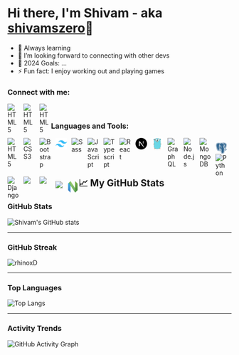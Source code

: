 # Hi there, I'm Shivam - aka [shivamszero][website]👋

- 🌱 Always learning
- 👯 I’m looking forward to connecting with other devs
- 🥅 2024 Goals: ...
- ⚡ Fun fact: I enjoy working out and playing games

### Connect with me:

[<img align="left" alt="HTML5" width="26px" src="https://www.svgrepo.com/show/40309/earth-globe.svg" style="padding-right:10px;" />](https://shivamsk.netlify.app/)
&nbsp;&nbsp;
[<img align="left" alt="HTML5" width="26px" src="https://www.svgrepo.com/show/299484/linkedin.svg" style="padding-right:10px;" />](https://www.linkedin.com/in/the-shivamkumar/)
[<img align="left" alt="HTML5" width="26px" src="https://play-lh.googleusercontent.com/XOzPJm3Uvfe8-xoLuGKCCIz2ssJp0GBspMa7jnvCbHAMxzJbvxxO84zqNGmc6VhGE0dQ=w240-h480-rw"/>](https://www.showwcase.com/shivamszero)
&nbsp;&nbsp;

### Languages and Tools:

[<img align="left" alt="HTML5" width="26px" src="https://cdn.jsdelivr.net/gh/devicons/devicon/icons/html5/html5-original.svg" style="padding-right:10px;" />]()
[<img align="left" alt="CSS3" width="26px" src="https://cdn.jsdelivr.net/gh/devicons/devicon/icons/css3/css3-original.svg" style="padding-right:10px;" />]()
[<img align="left" alt="Bootstrap" width="26px" src="https://cdn.jsdelivr.net/gh/devicons/devicon/icons/bootstrap/bootstrap-original.svg" style="padding-right:10px;" />]()
[<img align="left" alt="Tailwind" width="26px" src="https://github.com/devicons/devicon/blob/master/icons/tailwindcss/tailwindcss-original.svg" style="padding-right:10px;" />]()
[<img align="left" alt="Sass" width="26px" src="https://cdn.jsdelivr.net/gh/devicons/devicon/icons/sass/sass-original.svg" style="padding-right:10px;" />]()
[<img align="left" alt="JavaScript" width="26px" src="https://cdn.jsdelivr.net/gh/devicons/devicon/icons/javascript/javascript-original.svg" style="padding-right:10px;" />]()
[<img align="left" alt="Typescript" width="26px" src="https://cdn.jsdelivr.net/gh/devicons/devicon/icons/typescript/typescript-original.svg" style="padding-right:10px;" />]()
[<img align="left" alt="React" width="26px" src="https://cdn.jsdelivr.net/gh/devicons/devicon/icons/react/react-original.svg" style="padding-right:10px;" />]()
[<img align="left" alt="Nextjs" width="26px" src="https://github.com/devicons/devicon/blob/master/icons/nextjs/nextjs-original.svg" style="padding-right:10px;" />]()
[<img align="left" alt="Nextjs" width="26px" src="https://github.com/devicons/devicon/blob/master/icons/go/go-original.svg" style="padding-right:10px;" />]()
[<img align="left" alt="GraphQL" width="26px" src="https://cdn.jsdelivr.net/gh/devicons/devicon/icons/graphql/graphql-plain.svg" style="padding-right:10px;" />]()
[<img align="left" alt="Node.js" width="26px" src="https://cdn.jsdelivr.net/gh/devicons/devicon/icons/nodejs/nodejs-original.svg" style="padding-right:10px;" />]()
[<img align="left" alt="MongoDB" width="26px" src="https://cdn.jsdelivr.net/gh/devicons/devicon/icons/mongodb/mongodb-original.svg" style="padding-right:10px;" />]()
[<img align="left" width="26px" src="https://github.com/devicons/devicon/blob/master/icons/postgresql/postgresql-plain.svg" style="padding-top:10px;"/>]()
[<img align="left" alt="Python" width="26px" src="https://cdn.jsdelivr.net/gh/devicons/devicon/icons/python/python-original.svg" style="padding-right:10px;" />]()
[<img align="left" alt="Django" width="26px" src="https://cdn.jsdelivr.net/gh/devicons/devicon/icons/django/django-plain.svg" style="padding-right:10px;" />]()
[<img align="left" width="26px" src="https://cdn.jsdelivr.net/gh/devicons/devicon/icons/git/git-original.svg" style="padding-right:10px;" />]()
[<img align="left" width="26px" src="https://user-images.githubusercontent.com/3369400/139447912-e0f43f33-6d9f-45f8-be46-2df5bbc91289.png" style="padding-right:10px;" />]()
[<img align="left" width="26px" src="https://cdn.jsdelivr.net/gh/devicons/devicon/icons/linux/linux-original.svg" style="padding-top:10px;"/>]()
[<img align="left" width="26px" src="https://github.com/devicons/devicon/blob/master/icons/neovim/neovim-original.svg" style="padding-top:10px;"/>]()

&nbsp;

## 📈 My GitHub Stats
### GitHub Stats

![Shivam's GitHub stats](https://github-readme-stats.vercel.app/api?username=rhinoxD&count_private=true&show_icons=true&theme=radical)

---

### GitHub Streak

<img width="48%" src="https://github-readme-streak-stats.herokuapp.com/?user=rhinoxD&theme=highcontrast&hide_border=true" alt="rhinoxD" />

---

### Top Languages

![Top Langs](https://github-readme-stats.vercel.app/api/top-langs/?username=rhinoxD&layout=compact&theme=highcontrast)

---

### Activity Trends

![GitHub Activity Graph](https://github-readme-activity-graph.cyclic.app/graph?username=rhinoxD&theme=react-dark&hide_border=true)

[website]: https://shivamsk.netlify.app/
[linkedin]: https://www.linkedin.com/in/the-shivamkumar/
